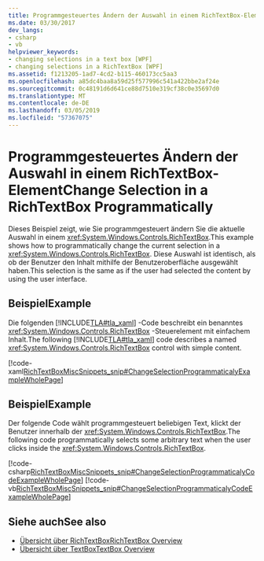```yaml
---
title: Programmgesteuertes Ändern der Auswahl in einem RichTextBox-Element
ms.date: 03/30/2017
dev_langs:
- csharp
- vb
helpviewer_keywords:
- changing selections in a text box [WPF]
- changing selections in a RichTextBox [WPF]
ms.assetid: f1213205-1ad7-4cd2-b115-460173cc5aa3
ms.openlocfilehash: a85dc4baa8a59d25f577996c541a422bbe2af24e
ms.sourcegitcommit: 0c48191d6d641ce88d7510e319cf38c0e35697d0
ms.translationtype: MT
ms.contentlocale: de-DE
ms.lasthandoff: 03/05/2019
ms.locfileid: "57367075"
---
```

# <a name="change-selection-in-a-richtextbox-programmatically"></a><span data-ttu-id="bff7c-102">Programmgesteuertes Ändern der Auswahl in einem RichTextBox-Element</span><span class="sxs-lookup"><span data-stu-id="bff7c-102">Change Selection in a RichTextBox Programmatically</span></span>
<span data-ttu-id="bff7c-103">Dieses Beispiel zeigt, wie Sie programmgesteuert ändern Sie die aktuelle Auswahl in einem <xref:System.Windows.Controls.RichTextBox>.</span><span class="sxs-lookup"><span data-stu-id="bff7c-103">This example shows how to programmatically change the current selection in a <xref:System.Windows.Controls.RichTextBox>.</span></span> <span data-ttu-id="bff7c-104">Diese Auswahl ist identisch, als ob der Benutzer den Inhalt mithilfe der Benutzeroberfläche ausgewählt haben.</span><span class="sxs-lookup"><span data-stu-id="bff7c-104">This selection is the same as if the user had selected the content by using the user interface.</span></span>  
  
## <a name="example"></a><span data-ttu-id="bff7c-105">Beispiel</span><span class="sxs-lookup"><span data-stu-id="bff7c-105">Example</span></span>  
 <span data-ttu-id="bff7c-106">Die folgenden [!INCLUDE[TLA#tla_xaml](../../../../includes/tlasharptla-xaml-md.md)] -Code beschreibt ein benanntes <xref:System.Windows.Controls.RichTextBox> -Steuerelement mit einfachem Inhalt.</span><span class="sxs-lookup"><span data-stu-id="bff7c-106">The following [!INCLUDE[TLA#tla_xaml](../../../../includes/tlasharptla-xaml-md.md)] code describes a named <xref:System.Windows.Controls.RichTextBox> control with simple content.</span></span>  
  
 [!code-xaml[RichTextBoxMiscSnippets_snip#ChangeSelectionProgrammaticalyExampleWholePage](~/samples/snippets/csharp/VS_Snippets_Wpf/RichTextBoxMiscSnippets_snip/CSharp/ChangeSelectionProgrammaticaly.xaml#changeselectionprogrammaticalyexamplewholepage)]  
  
## <a name="example"></a><span data-ttu-id="bff7c-107">Beispiel</span><span class="sxs-lookup"><span data-stu-id="bff7c-107">Example</span></span>  
 <span data-ttu-id="bff7c-108">Der folgende Code wählt programmgesteuert beliebigen Text, klickt der Benutzer innerhalb der <xref:System.Windows.Controls.RichTextBox>.</span><span class="sxs-lookup"><span data-stu-id="bff7c-108">The following code programmatically selects some arbitrary text when the user clicks inside the <xref:System.Windows.Controls.RichTextBox>.</span></span>  
  
 [!code-csharp[RichTextBoxMiscSnippets_snip#ChangeSelectionProgrammaticalyCodeExampleWholePage](~/samples/snippets/csharp/VS_Snippets_Wpf/RichTextBoxMiscSnippets_snip/CSharp/ChangeSelectionProgrammaticaly.xaml.cs#changeselectionprogrammaticalycodeexamplewholepage)]
 [!code-vb[RichTextBoxMiscSnippets_snip#ChangeSelectionProgrammaticalyCodeExampleWholePage](~/samples/snippets/visualbasic/VS_Snippets_Wpf/RichTextBoxMiscSnippets_snip/VisualBasic/ChangeSelectionProgrammaticaly.xaml.vb#changeselectionprogrammaticalycodeexamplewholepage)]  
  
## <a name="see-also"></a><span data-ttu-id="bff7c-109">Siehe auch</span><span class="sxs-lookup"><span data-stu-id="bff7c-109">See also</span></span>
- [<span data-ttu-id="bff7c-110">Übersicht über RichTextBox</span><span class="sxs-lookup"><span data-stu-id="bff7c-110">RichTextBox Overview</span></span>](richtextbox-overview.md)
- [<span data-ttu-id="bff7c-111">Übersicht über TextBox</span><span class="sxs-lookup"><span data-stu-id="bff7c-111">TextBox Overview</span></span>](textbox-overview.md)
